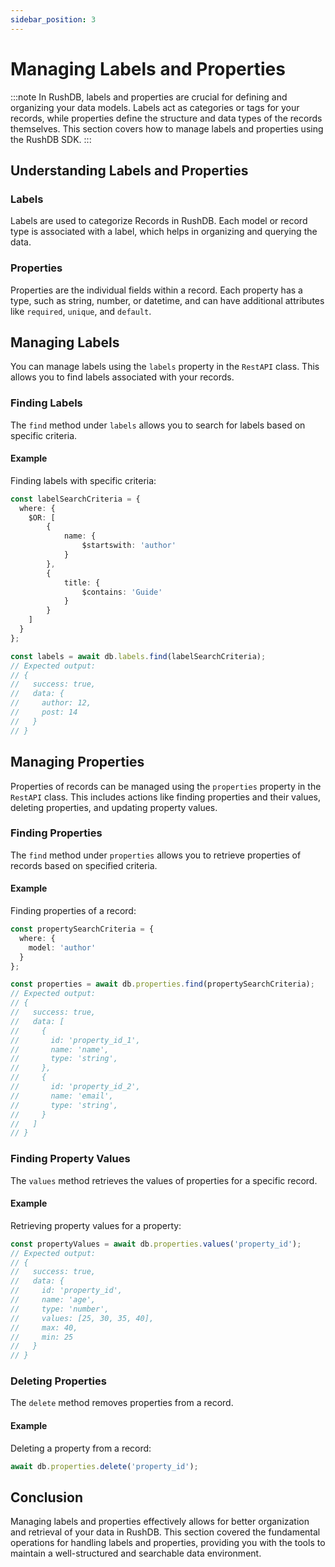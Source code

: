 ```yaml
---
sidebar_position: 3
---
```


# Managing Labels and Properties

:::note
In RushDB, labels and properties are crucial for defining and organizing your data models. Labels act as categories or tags for your records, while properties define the structure and data types of the records themselves. This section covers how to manage labels and properties using the RushDB SDK.
:::

## Understanding Labels and Properties

### Labels

Labels are used to categorize Records in RushDB. Each model or record type is associated with a label, which helps in organizing and querying the data.

### Properties

Properties are the individual fields within a record. Each property has a type, such as string, number, or datetime, and can have additional attributes like `required`, `unique`, and `default`.

## Managing Labels

You can manage labels using the `labels` property in the `RestAPI` class. This allows you to find labels associated with your records.

### Finding Labels

The `find` method under `labels` allows you to search for labels based on specific criteria.

#### Example

Finding labels with specific criteria:

```typescript
const labelSearchCriteria = {
  where: {
    $OR: [
        {
            name: {
                $startswith: 'author'
            }
        },
        {
            title: { 
                $contains: 'Guide' 
            } 
        }
    ]
  }
};

const labels = await db.labels.find(labelSearchCriteria);
// Expected output:
// {
//   success: true,
//   data: {
//     author: 12,
//     post: 14
//   }
// }
```

## Managing Properties

Properties of records can be managed using the `properties` property in the `RestAPI` class. This includes actions like finding properties and their values, deleting properties, and updating property values.

### Finding Properties

The `find` method under `properties` allows you to retrieve properties of records based on specified criteria.

#### Example

Finding properties of a record:
```typescript
const propertySearchCriteria = {
  where: {
    model: 'author'
  }
};

const properties = await db.properties.find(propertySearchCriteria);
// Expected output:
// {
//   success: true,
//   data: [
//     {
//       id: 'property_id_1',
//       name: 'name',
//       type: 'string',
//     },
//     {
//       id: 'property_id_2',
//       name: 'email',
//       type: 'string',
//     }
//   ]
// }
```

### Finding Property Values

The `values` method retrieves the values of properties for a specific record.

#### Example

Retrieving property values for a property:
```typescript
const propertyValues = await db.properties.values('property_id');
// Expected output:
// {
//   success: true,
//   data: {
//     id: 'property_id',
//     name: 'age',
//     type: 'number',
//     values: [25, 30, 35, 40],
//     max: 40,
//     min: 25
//   }
// }
```

### Deleting Properties

The `delete` method removes properties from a record.

#### Example

Deleting a property from a record:
```typescript
await db.properties.delete('property_id');
```

## Conclusion

Managing labels and properties effectively allows for better organization and retrieval of your data in RushDB. This section covered the fundamental operations for handling labels and properties, providing you with the tools to maintain a well-structured and searchable data environment.
